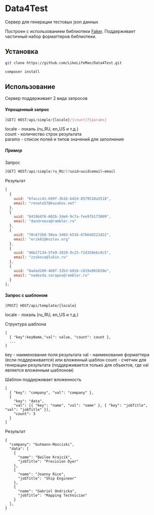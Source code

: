 # Data4Test

Сервер для генерации тестовых json данных

Построен с использованием библиотеки [Faker](https://github.com/fzaninotto/Faker). Поддерживает частичный набор форматтеров библиотеки.

## Установка

```sh
git clone https://github.com/LikeLifeMan/Data4Test.git

composer install
```

## Использование

Сервер поддерживает 2 вида запросов

#### Упрощенный запрос

```javascript
[GET] HOST/api/simple/{locale}/{count}?{params}
```

locale - локаль (ru_RU, en_US и т.д.)<br>
count - количество строк результата<br>
params - список полей и типов значений для заполнения

##### Пример

Запрос

```javascript
[GET] HOST/api/simple/ru_RU/5?uuid=uuid&email=email
```

Результат

```javascript
[
  {
    uuid: "6faccc41-b99f-3b16-b42d-8579510a3518",
    email: "renata57@kazakov.net"
  },
  {
    uuid: "841964f6-602b-3de6-9c7a-fee97b173009",
    email: "dandreeva@rambler.ru"
  },
  {
    uuid: "78c673b8-58ea-3d03-b51b-67b6dd221d22",
    email: "erik81@kozlov.org"
  },
  {
    uuid: "46b27134-5fe9-3820-9c25-f2d358ebc0c5",
    email: "zzukova@lukin.ru"
  },
  {
    uuid: "8adad109-460f-32b3-b916-c019a902650e",
    email: "nadezda.sarapov@rambler.ru"
  }
];
```

#### Запрос с шаблоном

```
[POST] HOST/api/template/{locale}
```

locale - локаль (ru_RU, en_US и т.д.)

Структура шаблона

```
[
  { "key":keyName,"val": value, "count": count },
  ...
]
```

key - наименование поля результата
val - наименование форматтера (если поддерживается) или вложенный шаблон
count - счетчик для генерации результата (поддерживается только для объектов, где val является вложенным шаблоном)

Шаблон поддерживает вложенность

```
[
  { "key": "company", "val": "company" },
  {
    "key": "data",
    "val": [{ "key": "name", "val": "name" }, { "key": "jobTitle", "val": "jobTitle" }],
    "count": 3
  }
]
```

Результат

```
{
  "company": "Gutmann-Mosciski",
  "data": [
    {
      "name": "Bailee Krajcik",
      "jobTitle": "Precision Dyer"
    },
    {
      "name": "Joanny Rice",
      "jobTitle": "Ship Engineer"
    },
    {
      "name": "Gabriel Ondricka",
      "jobTitle": "Mapping Technician"
    }
  ],
}
```
